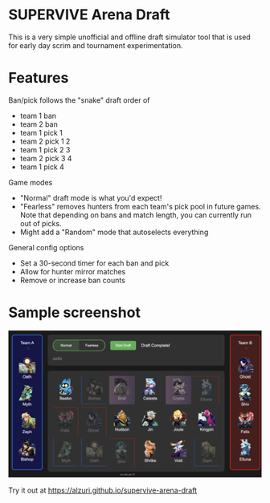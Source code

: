# SUPERVIVE Arena Draft

This is a very simple unofficial and offline draft simulator tool that is used for early day scrim and tournament experimentation.

# Features

Ban/pick follows the "snake" draft order of
* team 1 ban
* team 2 ban
* team 1 pick 1
* team 2 pick 1 2
* team 1 pick 2 3
* team 2 pick 3 4
* team 1 pick 4

Game modes
* "Normal" draft mode is what you'd expect!
* "Fearless" removes hunters from each team's pick pool in future games. Note that depending on bans and match length, you can currently run out of picks.
* Might add a "Random" mode that autoselects everything

General config options
* Set a 30-second timer for each ban and pick
* Allow for hunter mirror matches
* Remove or increase ban counts

# Sample screenshot

![Sample screenshot of the draft tool](zscreenshot-20250208.png)

Try it out at https://alzuri.github.io/supervive-arena-draft